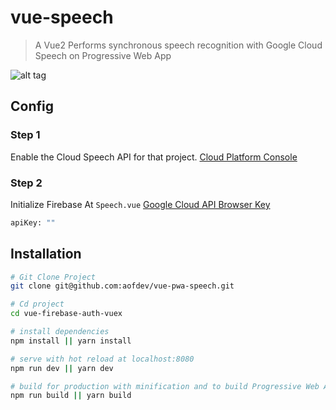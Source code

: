 # vue-speech

> A Vue2 Performs synchronous speech recognition with Google Cloud Speech on Progressive Web App

![alt tag](https://i.imgur.com/atntNle.png)


## Config
### Step 1
Enable the Cloud Speech API for that project.  [Cloud Platform Console](https://console.cloud.google.com) 

### Step 2
Initialize Firebase At ``Speech.vue`` [Google Cloud API Browser Key](https://console.cloud.google.com/apis/dashboard)
``` bash
apiKey: ""
```


## Installation

``` bash
# Git Clone Project
git clone git@github.com:aofdev/vue-pwa-speech.git

# Cd project
cd vue-firebase-auth-vuex

# install dependencies
npm install || yarn install

# serve with hot reload at localhost:8080
npm run dev || yarn dev

# build for production with minification and to build Progressive Web Apps
npm run build || yarn build

```

